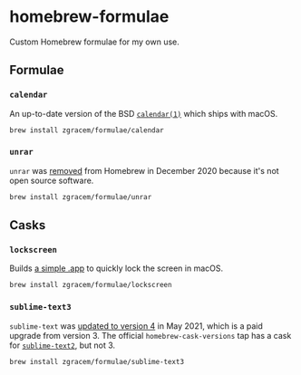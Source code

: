 # homebrew-formulae

Custom Homebrew formulae for my own use.

## Formulae

### `calendar`

An up-to-date version of the BSD [`calendar(1)`][cal] which ships with macOS.

```sh
brew install zgracem/formulae/calendar
```

[cal]: https://packages.debian.org/stable/calendar

### `unrar`

`unrar` was [removed](https://github.com/Homebrew/homebrew-core/pull/66609) from
Homebrew in December 2020 because it's not open source software.

```sh
brew install zgracem/formulae/unrar
```

## Casks

### `lockscreen`

Builds [a simple .app][lock] to quickly lock the screen in macOS.

```sh
brew install zgracem/formulae/lockscreen
```

[lock]: https://github.com/gaomd/lock-screen-app

### `sublime-text3`

`sublime-text` was [updated to version 4][st4] in May 2021, which is a paid
upgrade from version 3. The official `homebrew-cask-versions` tap has a cask for
[`sublime-text2`][st2], but not 3.

```sh
brew install zgracem/formulae/sublime-text3
```

[st2]: https://github.com/Homebrew/homebrew-cask-versions/blob/HEAD/Casks/sublime-text2.rb
[st4]: https://github.com/Homebrew/homebrew-cask/pull/106089
